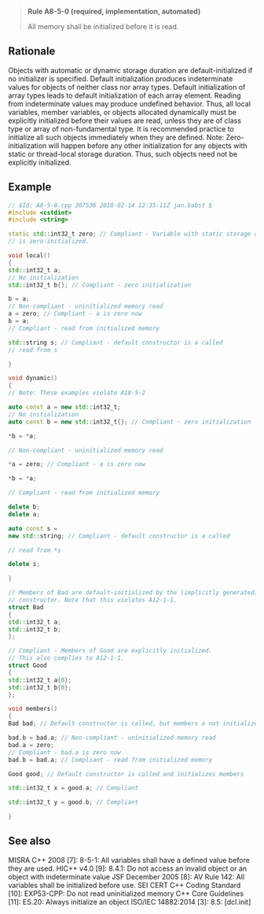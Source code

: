 > **Rule A8-5-0 (required, implementation, automated)**
>
> All memory shall be initialized before it is read.

## Rationale

Objects with automatic or dynamic storage duration are default-initialized if no
initializer is specified. Default initialization produces indeterminate values for objects
of neither class nor array types. Default initialization of array types leads to default
initialization of each array element. Reading from indeterminate values may produce
undefined behavior.
Thus, all local variables, member variables, or objects allocated dynamically must be
explicitly initialized before their values are read, unless they are of class type or array
of non-fundamental type. It is recommended practice to initialize all such objects
immediately when they are defined.
Note: Zero-initialization will happen before any other initialization for any objects with
static or thread-local storage duration. Thus, such objects need not be explicitly
initialized.

## Example

```cpp
// $Id: A8-5-0.cpp 307536 2018-02-14 12:35:11Z jan.babst $
#include <cstdint>
#include <string>

static std::int32_t zero; // Compliant - Variable with static storage duration
// is zero-initialized.

void local()
{
std::int32_t a;
// No initialization
std::int32_t b{}; // Compliant - zero initialization

b = a;
// Non-compliant - uninitialized memory read
a = zero; // Compliant - a is zero now
b = a;
// Compliant - read from initialized memory

std::string s; // Compliant - default constructor is a called
// read from s

}

void dynamic()
{
// Note: These examples violate A18-5-2

auto const a = new std::int32_t;
// No initialization
auto const b = new std::int32_t{}; // Compliant - zero initialization

*b = *a;

// Non-compliant - uninitialized memory read

*a = zero; // Compliant - a is zero now

*b = *a;

// Compliant - read from initialized memory

delete b;
delete a;

auto const s =
new std::string; // Compliant - default constructor is a called

// read from *s

delete s;

}

// Members of Bad are default-initialized by the (implicitly generated) default
// constructor. Note that this violates A12-1-1.
struct Bad
{
std::int32_t a;
std::int32_t b;
};

// Compliant - Members of Good are explicitly initialized.
// This also complies to A12-1-1.
struct Good
{
std::int32_t a{0};
std::int32_t b{0};
};

void members()
{
Bad bad; // Default constructor is called, but members a not initialized

bad.b = bad.a; // Non-compliant - uninitialized memory read
bad.a = zero;
// Compliant - bad.a is zero now
bad.b = bad.a; // Compliant - read from initialized memory

Good good; // Default constructor is called and initializes members

std::int32_t x = good.a; // Compliant

std::int32_t y = good.b; // Compliant

}

```

## See also

MISRA C++ 2008 [7]: 8-5-1: All variables shall have a defined value before they
are used.
HIC++ v4.0 [9]: 8.4.1: Do not access an invalid object or an object with
indeterminate value
JSF December 2005 [8]: AV Rule 142: All variables shall be initialized before
use.
SEI CERT C++ Coding Standard [10]: EXP53-CPP: Do not read uninitialized
memory
C++ Core Guidelines [11]: ES.20: Always initialize an object
ISO/IEC 14882:2014 [3]: 8.5: [dcl.init]
